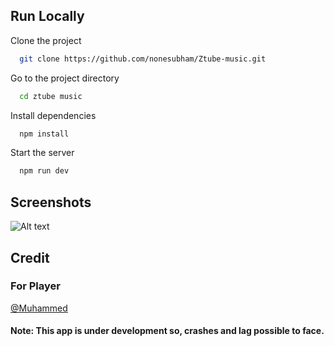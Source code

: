 
## Run Locally

Clone the project

```bash
  git clone https://github.com/nonesubham/Ztube-music.git
```

Go to the project directory

```bash
  cd ztube music
```

Install dependencies

```bash
  npm install
```

Start the server

```bash
  npm run dev
```

## Screenshots
![Alt text](https://raw.githubusercontent.com/nonesubham/Ztube-music/main/Capture.PNG)

## Credit
### For Player
[@Muhammed](https://github.com/muhammed/mini-player)

#### Note: This app is under development so, crashes and lag possible to face.
